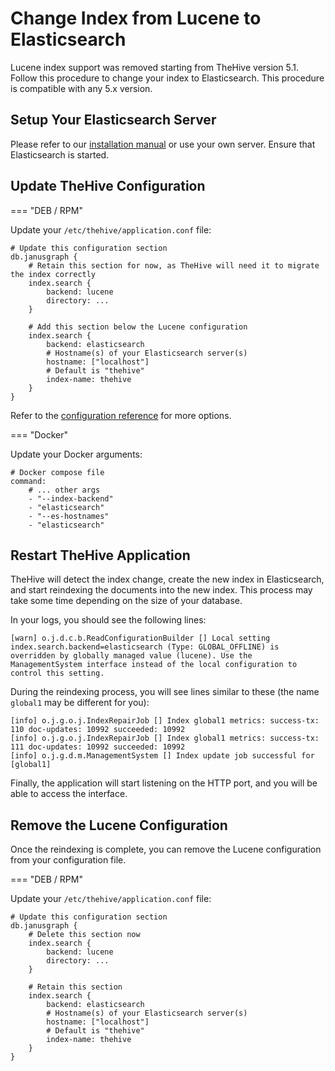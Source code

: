 
# Change Index from Lucene to Elasticsearch

Lucene index support was removed starting from TheHive version 5.1. Follow this procedure to change your index to Elasticsearch. This procedure is compatible with any 5.x version.

## Setup Your Elasticsearch Server

Please refer to our [installation manual](../installation/installation-guide-linux-standalone-server.md) or use your own server. Ensure that Elasticsearch is started.

## Update TheHive Configuration

=== "DEB / RPM"

Update your `/etc/thehive/application.conf` file:

```plaintext
# Update this configuration section
db.janusgraph {
    # Retain this section for now, as TheHive will need it to migrate the index correctly
    index.search {
        backend: lucene
        directory: ...
    }

    # Add this section below the Lucene configuration
    index.search {
        backend: elasticsearch
        # Hostname(s) of your Elasticsearch server(s)
        hostname: ["localhost"]
        # Default is "thehive"
        index-name: thehive
    }
}
```

Refer to the [configuration reference](../configuration/database.md) for more options.

=== "Docker"

Update your Docker arguments:

```plaintext
# Docker compose file
command:
    # ... other args
    - "--index-backend"
    - "elasticsearch"
    - "--es-hostnames"
    - "elasticsearch"
```

## Restart TheHive Application

TheHive will detect the index change, create the new index in Elasticsearch, and start reindexing the documents into the new index. This process may take some time depending on the size of your database.

In your logs, you should see the following lines:

```plaintext
[warn] o.j.d.c.b.ReadConfigurationBuilder [] Local setting index.search.backend=elasticsearch (Type: GLOBAL_OFFLINE) is overridden by globally managed value (lucene). Use the ManagementSystem interface instead of the local configuration to control this setting.
```


During the reindexing process, you will see lines similar to these (the name `global1` may be different for you):

```plaintext
[info] o.j.g.o.j.IndexRepairJob [] Index global1 metrics: success-tx: 110 doc-updates: 10992 succeeded: 10992
[info] o.j.g.o.j.IndexRepairJob [] Index global1 metrics: success-tx: 111 doc-updates: 10992 succeeded: 10992
[info] o.j.g.d.m.ManagementSystem [] Index update job successful for [global1]
```

Finally, the application will start listening on the HTTP port, and you will be able to access the interface.

## Remove the Lucene Configuration

Once the reindexing is complete, you can remove the Lucene configuration from your configuration file.

=== "DEB / RPM"

Update your `/etc/thehive/application.conf` file:

```plaintext
# Update this configuration section
db.janusgraph {
    # Delete this section now
    index.search {
        backend: lucene
        directory: ...
    }

    # Retain this section
    index.search {
        backend: elasticsearch
        # Hostname(s) of your Elasticsearch server(s)
        hostname: ["localhost"]
        # Default is "thehive"
        index-name: thehive
    }
}
```
